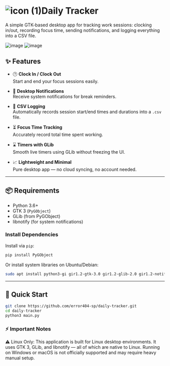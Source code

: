 # ![icon (1)](https://github.com/user-attachments/assets/43e4ada7-b714-4752-ae8e-0767277b8cc7)Daily Tracker

A simple GTK-based desktop app for tracking work sessions: clocking in/out, recording focus time, sending notifications, and logging everything into a CSV file.

![image](https://github.com/user-attachments/assets/c3059551-11ec-49f7-840c-bd952c5a1cb5)
![image](https://github.com/user-attachments/assets/f4c33a07-17ed-423d-9f26-7cd8dc9b4583)

## ✨ Features

- 🕑 **Clock In / Clock Out**  
  Start and end your focus sessions easily.

- 🔔 **Desktop Notifications**  
  Receive system notifications for break reminders.

- 📝 **CSV Logging**  
  Automatically records session start/end times and durations into a `.csv` file.

- ⏳ **Focus Time Tracking**  
  Accurately record total time spent working.

- ⌛ **Timers with GLib**  
  Smooth live timers using GLib without freezing the UI.

- 📈 **Lightweight and Minimal**  
  Pure desktop app — no cloud syncing, no account needed.

---
## 📦 Requirements

- Python 3.6+
- GTK 3 (`PyGObject`)
- GLib (from PyGObject)
- libnotify (for system notifications)

### Install Dependencies

Install via `pip`:

```bash
pip install PyGObject
```
Or install system libraries on Ubuntu/Debian:
```bash
sudo apt install python3-gi gir1.2-gtk-3.0 gir1.2-glib-2.0 gir1.2-notify-0.7
```
---
## 🚀 Quick Start

```bash
git clone https://github.com/error404-sp/daily-tracker.git
cd daily-tracker
python3 main.py
```

### ⚡ Important Notes
⚠️ Linux Only:
This application is built for Linux desktop environments.
It uses GTK 3, GLib, and libnotify — all of which are native to Linux.
Running on Windows or macOS is not officially supported and may require heavy manual setup.

